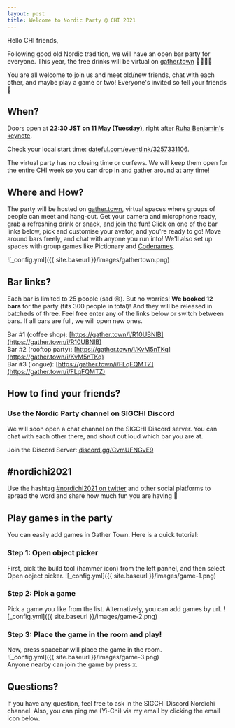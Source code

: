 ```yaml
---
layout: post
title: Welcome to Nordic Party @ CHI 2021
---
```


Hello CHI friends,

Following good old Nordic tradition, we will have an open bar party for everyone. This year, the free drinks will be virtual on [gather.town](https://gather.town) 🍹🍺🥤🧉

You are all welcome to join us and meet old/new friends, chat with each other, and maybe play a game or two! Everyone's invited so tell your friends 🥳

## When? 
Doors open at **22:30 JST on 11 May (Tuesday)**, right after [Ruha Benjamin's keynote](https://programs.sigchi.org/chi/2021/program/content/57590).

Check your local start time: [dateful.com/eventlink/3257331106](https://dateful.com/eventlink/3257331106).

The virtual party has no closing time or curfews. We will keep them open for the entire CHI week so you can drop in and gather around at any time! 

## Where and How?
The party will be hosted on [gather.town](https://gather.town), virtual spaces where groups of people can meet and hang-out. Get your camera and microphone ready, grab a refreshing drink or snack, and join the fun! Click on one of the bar links below, pick and customise your avator, and you're ready to go! Move around bars freely, and chat with anyone you run into! We'll also set up spaces with group games like Pictionary and [Codenames](https://codenames.game). 

![_config.yml]({{ site.baseurl }}/images/gathertown.png)

## Bar links?
Each bar is limited to 25 people (sad 😔). But no worries! **We booked 12 bars** for the party (fits 300 people in total)! 
And they will be released in batcheds of three. 
Feel free enter any of the links below or switch between bars. If all bars are full, we will open new ones.

Bar #1 (coffee shop): [https://gather.town/i/R10UBNlB](https://gather.town/i/R10UBNlB)<br/>
Bar #2 (rooftop party): [https://gather.town/i/KvM5nTKq](https://gather.town/i/KvM5nTKq)<br/>
Bar #3 (longue):  [https://gather.town/i/FLqFQMTZ](https://gather.town/i/FLqFQMTZ)<br/>
<!-- 
Bar #4 (home): [https://gather.town/i/5ZNjhoRs](https://gather.town/i/5ZNjhoRs)<br/>
Bar #5 (beach): [https://gather.town/i/ndYG5tdX](https://gather.town/i/ndYG5tdX)<br/>
Bar #6 (Christmas home): [https://gather.town/i/mYzg0IGt](https://gather.town/i/mYzg0IGt)<br/>
Bar #7 (restaurant): [https://gather.town/i/IuhDNn6V](https://gather.town/i/IuhDNn6V)<br/>
Bar #8 (game room): [https://gather.town/i/z5E8uCAf](https://gather.town/i/z5E8uCAf)<br/>
Bar #9 (space station): [https://gather.town/i/6XKT7yyf](https://gather.town/i/6XKT7yyf)<br/>
Bar #10 (forest): [https://gather.town/i/jeUiKT5w](https://gather.town/i/jeUiKT5w)<br/>
Bar #11 (fancy longue): [https://gather.town/i/Ho9oxRaQ](https://gather.town/i/Ho9oxRaQ)<br/>
Bar #12 (cozy home): [https://gather.town/i/taOrguRo](https://gather.town/i/taOrguRo)<br/>
-->
## How to find your friends? 
### Use the Nordic Party channel on SIGCHI Discord
We will soon open a chat channel on the SIGCHI Discord server. You can chat with each other there, and shout out loud which bar you are at. 

Join the Discord Server: [discord.gg/CvmUFNGvE9](https://discord.gg/CvmUFNGvE9)

## #nordichi2021
Use the hashtag [#nordichi2021 on twitter](http://twitter.com/share?hashtags=nordichi2021,chi2021) and other social platforms to spread the word and share how much fun you are having 💬 

## Play games in the party

You can easily add games in Gather Town. Here is a quick tutorial: <br>

### Step 1: Open object picker
First, pick the build tool (hammer icon) from the left pannel, and then select Open object picker.
![_config.yml]({{ site.baseurl }}/images/game-1.png)

### Step 2: Pick a game
Pick a game you like from the list. Alternatively, you can add games by url.
![_config.yml]({{ site.baseurl }}/images/game-2.png)

### Step 3: Place the game in the room and play!
Now, press spacebar will place the game in the room. <br>
![_config.yml]({{ site.baseurl }}/images/game-3.png) <br>
Anyone nearby can join the game by press x.

## Questions?

If you have any question, feel free to ask in the SIGCHI Discord Nordichi channel. Also, you can ping me (Yi-Chi) via my email by clicking the email icon below. 
